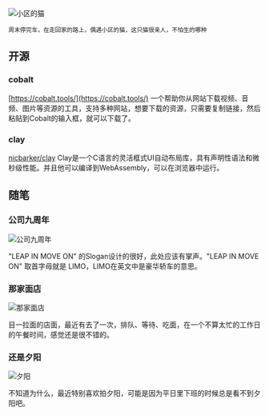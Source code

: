 ---
---
![小区的猫](/images/d/img-9107.webp)

<small>周末停完车，在走回家的路上，偶遇小区的猫，这只猫很亲人，不怕生的哪种</small>

## 开源

### cobalt

[https://cobalt.tools/](https://cobalt.tools/) 一个帮助你从网站下载视频、音频、图片等资源的工具，支持多种网站，想要下载的资源，只需要复制链接，然后粘贴到Cobalt的输入框，就可以下载了。

### clay

[nicbarker/clay](https://github.com/nicbarker/clay) Clay是一个C语言的灵活框式UI自动布局库，具有声明性语法和微秒级性能。并且他可以编译到WebAssembly，可以在浏览器中运行。

## 随笔

### 公司九周年

![公司九周年](/images/d/img-9072.webp)

"LEAP IN MOVE ON" 的Slogan设计的很好，此处应该有掌声。"LEAP IN MOVE ON" 取首字母就是 LIMO，LIMO在英文中是豪华轿车的意思。

### 那家面店

![那家面店](/images/d/img-9078.webp)

目一拉面的店面，最近有去了一次，排队、等待、吃面，在一个不算太忙的工作日的午餐时间，感觉还是很不错的。

### 还是夕阳

![夕阳](/images/d/img-9080.webp)

不知道为什么，最近特别喜欢拍夕阳，可能是因为平日里下班的时候总是看不到夕阳吧。
